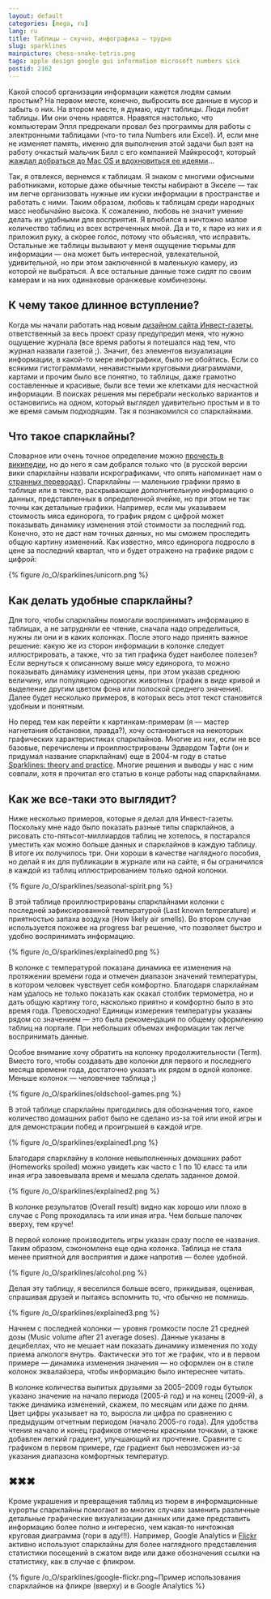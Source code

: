 ```yaml
---
layout: default
categories: [mega, ru]
lang: ru
title: Таблицы — скучно, инфографика — трудно
slug: sparklines
mainpicture: chess-snake-tetris.png
tags: apple design google gui information microsoft numbers sick 
postid: 2162
---
```



Какой способ организации информации кажется людям самым простым? На первом месте, конечно, выбросить все данные в мусор и забыть о них. На втором месте, я думаю, идут таблицы. Люди любят таблицы. Им они очень нравятся. Нравятся настолько, что компьютерам Эппл предрекали провал без программы для работы с электронными таблицами (что-то типа Numbers или Excel). И, если мне не изменяет память, именно для выполнения этой задачи был взят на работу очкастый мальчик Билл с его компанией Майкрософт, который <a href="/mega/ru/2008/jolly-os/">жаждал добраться до Mac OS и вдохновиться ее идеями</a>… 

Так, я отвлекся, вернемся к таблицам. Я знаком с многими офисными работниками, которые даже обычные тексты набирают в Экселе — так им легче организовать нужные им куски информации в пространстве и работать с ними. Таким образом, любовь к таблицам среди народных масс необычайно высока. К сожалению, любовь не значит умение делать их удобными для восприятия. Я влюбился в ничтожно малое количество таблиц из всех встреченных мной. Да и то, к паре из них и я приложил руку, а скорее голос, потому что объяснял, что исправить. Остальные же таблицы вызывают у меня ощущение тюрьмы для информации — она может быть интересной, увлекательной, удивительной, но при этом заключенной в маленькую камеру, из которой не выбраться. А все остальные данные тоже сидят по своим камерам и на них одинаковые оранжевые комбинезоны.<!--more-->


## К чему такое длинное вступление?

Когда мы начали работать над новым <a href="/mega/ru/2010/working-parts/">дизайном сайта Инвест-газеты</a>, ответственный за весь проект сразу предупредил меня, что нужно ощущение журнала (все время работы я потешался над тем, что журнал назвали газетой ;). Значит, без элементов визуализации информации, в какой-то мере инфографики, было не обойтись. Если со всякими гистограммами, ненавистными круговыми диаграммами, картами и прочим было все понятно, то таблицы, даже грамотно составленные и красивые, были все теми же клетками для несчастной информации. В поисках решения мы перебрали несколько вариантов и остановились на одном, который выглядел удивительно простым и в то же время самым подходящим. Так я познакомился со спарклайнами.


## Что такое спарклайны?

Словарное или очень точное определение можно <a href="http://en.wikipedia.org/wiki/Sparkline">прочесть в википедии</a>, но до него я сам добрался только что (в русской версии вики спарклайны назвали искрографиками, что опять напоминает нам о <a href="/mega/ru/2009/what-translation-foo/">странных переводах</a>). Спарклайны — маленькие графики прямо в таблице или в тексте, раскрывающие дополнительную информацию о данных, представленных в определенной ячейке, но при этом не так точны как детальные графики. Например, если мы указываем стоимость мяса единорога, то график рядом с цифрой может показывать динамику изменения этой стоимости за последний год. Конечно, это не даст нам точных данных, но мы сможем проследить общую картину изменений. Как известно, мясо единорога подросло в цене за последний квартал, что и будет отражено на графике рядом с цифрой: 

{% figure /o_O/sparklines/unicorn.png %}




## Как делать удобные спарклайны?

Для того, чтобы спарклайны помогали воспринимать информацию в таблицах, а не затрудняли ее чтение, сначала надо определиться, нужны ли они и в каких колонках. После этого надо принять важное решение: какую же из сторон информации в колонке следует иллюстрировать, а также, что за тип графика будет наиболее полезен? Если вернуться к описанному выше мясу единорога, то можно показывать динамику изменения цены, при этом указав среднюю величину, или популяцию однорогих животных (график в виде кривой и выделение другим цветом фона или полоской среднего значения). Далее будет несколько примеров, в которых весь этот текст становится удобным и понятным.

Но перед тем как перейти  к картинкам-примерам (я — мастер нагнетания обстановки, правда?), хочу остановиться на некоторых графических характеристиках спарклайнов. Многие из них, если не все базовые, перечислены и проиллюстрированы Эдвардом Тафти (он и придумал название спарклайнам) еще в 2004-м году в статье <a href="http://www.edwardtufte.com/bboard/q-and-a-fetch-msg?msg_id=0001OR">Sparklines: theory and practice</a>. Многие решения и выводы у нас с ним совпали, хотя я прочитал его статью в конце работы над спарклайнами.


## Как же все-таки это выглядит?

Ниже несколько примеров, которые я делал для Инвест-газеты. Поскольку мне надо было показать разные типы спарклайнов, а рисовать сто-пятьсот-миллиардов таблиц не хотелось, я постарался уместить как можно больше данных и спарклайнов в каждую таблицу. В итоге их получилось три. Они хороши в качестве наглядного пособия, но делай я их для публикации в журнале или на сайте, я бы ограничился в каждой из таблиц иллюстрированием только одной колонки.



{% figure /o_O/sparklines/seasonal-spirit.png %}



В этой таблице проиллюстрированы спарклайнами колонки с последней зафиксированной температурой (Last known temperature) и приятностью запаха воздуха (How likely air smells). Во втором случае используется похожее на progress bar решение, что позволяет быстро и удобно воспринимать информацию. 



{% figure /o_O/sparklines/explained0.png %}



В колонке с температурой показана динамика ее изменения на протяжении времени года и отмечен диапазон значений температуры, в котором человек чувствует себя комфортно. Благодаря спарклайнам нам удалось не только показать как скакал столбик термометра, но и дать общую картину того, насколько приятно и комфортно было в это время года. Превосходно! Единицы измерения температуры указаны рядом со значением — это была рекомендация по общему оформлению таблиц на портале. При небольших объемах информации так легче воспринимать данные. 

Особое внимание хочу обратить на колонку продолжительности (Term). Вместо того, чтобы создавать две колонки для первого и последнего месяца времени года, достаточно указать их рядом в одной колонке. Меньше колонок — человечнее таблица ;)



{% figure /o_O/sparklines/oldschool-games.png %}



В этой таблице спарклайны пригодились для обозначения того, какое количество домашних работ было не сделано из-за той или иной игры и для демонстрации побед и проигрышей в каждой игре.



{% figure /o_O/sparklines/explained1.png %}



Благодаря спарклайну в колонке невыполненных домашних работ (Homeworks spoiled) можно увидеть как часто с 1 по 10 класс та или иная игра завоевывала время и мешала сделать заданное домой.



{% figure /o_O/sparklines/explained2.png %}



В колонке результатов (Overall result) видно как хорошо или плохо в случае с Pong проходилась та или иная игра. Чем больше палочек вверху, тем круче!

В первой колонке производитель игры указан сразу после ее названия. Таким образом, сэкономлена еще одна колонка. Таблица не стала менее приятной для восприятия и даже напротив — более удобной.



{% figure /o_O/sparklines/alcohol.png %}



Делая эту таблицу, я веселился больше всего, прикидывая, оценивая, спрашивая друзей и пытаясь вспомнить то, что обычно не помнишь. 



{% figure /o_O/sparklines/explained3.png %}



Начнем с последней колонки — уровня громкости после 21 средней дозы (Music volume after 21 average doses). Данные указаны в децибеллах, что не мешает нам показать динамику изменения по ходу приема алкологя внутрь. Фактически это тот же график, что и в первом примере — динамика изменения значения — но оформлен он в стиле колонок эквалайзера, чтобы информацию было интереснее читать.

В колонке количества выпитых друзьями за 2005–2009 годы бутылок указано значение на начало периода (2005-й год) и на конец (2009-й), а также динамика изменений, скажем, по месяцам или даже по дням. Цвет цифры указывает на то, выросла ли цифра по сравнению с предыдущим отчетным периодом (начало 2005-го года). Для удобства чтения начало и конец графиков отмечены красными точками, а также добавлен легкий градиент, улучшающий их прочтение. Сравните с графиком в первом примере, где градиент был невозможен из-за указания диапазона комфортных температур.


## ✖✖✖

Кроме украшения и превращения таблиц из тюрем в информационные курорты спарклайны помогают во многих случаях заменить различные детальные графические визуализации данных или даже представить информацию более полно и интересно, чем какая-то ничтожная круговая диаграмма (гори в аду!!!). Например, Google Analytics и <a href="http://www.flickr.com/photos/genn-org">Flickr</a> активно используют спарклайны для более наглядного представления статистики посещений в сжатом виде или даже обозначения ссылки на статистику, как в случае с фликром.



{% figure /o_O/sparklines/google-flickr.png~Пример использования спарклайнов на фликре (вверху) и в Google Analytics %}


